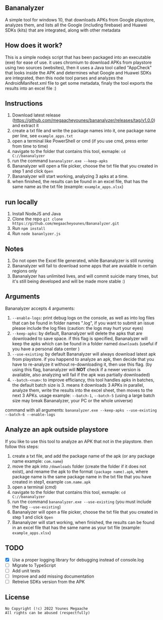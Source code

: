 ## Bananalyzer

A simple tool for windows 10, that downloads APKs from Google playstore, analyzes them, and lists all the Google (including firebase) and Huawei SDKs (kits) that are integrated, along with other metadata

## How does it work?

This is a simple nodejs script that has been packaged into an executable (exe) for ease of use. it uses chromium to download APKs from playstore using two sources (websites), then it uses a Java tool called "AppCheck" that looks inside the APK and determines what Google and Huawei SDKs are integrated, then this node tool parses and analyzes the AndroidManifest.xml file to get some metadata, finaly the tool exports the results into an excel file :)

## Instructions

1.  Download latest release (https://github.com/megaacheyounes/bananalyzer/releases/tag/v1.0.0) and extract it
2.  create a txt file and write the package names into it, one package name per line, see `example_apps.txt`
3.  open a terminal like PowerShell or cmd (if you use cmd, press enter from time to time)
4.  navigate to the folder that contains this tool, exmaple: `cd C://bananalyzer`    
5.  run the command `bananalyzer.exe --keep-apks`   
6.  Bananalyzer will open a file picker, choose the txt file that you created in step 1 and click `Open`   
7.  Bananalyzer will start working, analyzing 3 apks at a time. 
8.  when finished, the results can be found in an excel file, that has the same name as the txt file (example: `example_apps.xlsx`)

## run locally

1. Install NodeJS and Java
2. Clone the repo `git clone https://github.com/megaacheyounes/Bananalyzer.git`
3. Run `npm install`
4. Run `node bananlyzer.js`

## Notes

1.  Do not open the Excel file generated, while Bananalyzer is still running
2.  Bananalyzer will fail to download some apps that are avaialble in certain regions only       
3.  Bananalyzer has unlimited lives, and will commit suicide many times, but it's still being developed and will be made more stable :)  

## Arguments

Bananalyzer accepts 4 arguments: 
1.  `--enable-logs`: print debug logs on the console, as well as into log files that can be found in folder names ".log", if you want to submit an issue please include the log files  (caution: the logs may hurt your eyes)
2.  `--keep-apks`: by default, Bananalyzer will delete the apks that are downloaded to save space. if this flag is specified, Bananalyzer will keep the apks which can be found in a folder named `downloads` (useful if you have a personal data center )      
3.  `--use-existing`: by default Bananalyzer will always download latest apk from playstore. if you happend to analyze an apk, then decide that you have to re-analyze it without re-downloading it, then use this flag. (by using this flag, bananalyzer will **NOT** check if a newer version is available, also analyzing will fail if the apk was partially downloaded)
4.  `--batch-<num>`: to improve efficiancy, this tool handles apks in batches, the default batch size is 3. means it downloads 3 APKs in parallel, analyze them, write the results into the excel sheet, then moves to the next 3 APKs. usage example: `--batch-1`, `--batch-5` (using a large batch size may break Bananalyzer, your PC or the whole universe)

command with all arguments: `bananalyzer.exe --keep-apks --use-existing --batch-6 --enable-logs`

## Analyze an apk outside playstore

If you like to use this tool to analyze an APK that not in the playstore. then follow this steps:

1. create a txt file, and add the package name of the apk (or any package name example: `com.name`)
2. move the apk into `/downloads` folder (create the folder if it does not exist), and rename the apk to the format `(package name).apk`, where package name is the same package name in the txt file that you have created in step1, example `com.name.apk`
3. open a terminal (cmd)
4. navigate to the folder that contains this tool, exmaple: `cd C://bananalyzer`
5. run the command `bananalyzer.exe --use-existing` (you must include the flag `--use-existing`)
6. Bananalyzer will open a file picker, choose the txt file that you created in step 1 and click `Open`
7. Bananalyzer will start working, when finished, the results can be found in an excel file that has the same name as your txt file (example: `example_apps.xlsx`)

## TODO

- [x]   Use a proper logging library for debugging instead of console.log 
- [ ]   Migrate to TypeScript 
- [ ]   Add unit tests
- [ ]   Improve and add missing documentation
- [ ]   Retreive SDKs version from the APK

## License

```
No Copyright (!c) 2022 Younes Megaache
All rights can be abused (respectfully)
```
